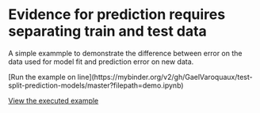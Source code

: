 # Evidence for prediction requires separating train and test data

A simple exammple to demonstrate the difference between error on the data
used for model fit and prediction error on new data.

<style
  type="text/css">
a.foobar {
    color:red;
}
</style>

<summary class="btn btn-primary">
[Run the example on line](https://mybinder.org/v2/gh/GaelVaroquaux/test-split-prediction-models/master?filepath=demo.ipynb)
</summary>

[View the executed example](https://nbviewer.jupyter.org/github/GaelVaroquaux/test-split-prediction-models/blob/master/demo.ipynb)
